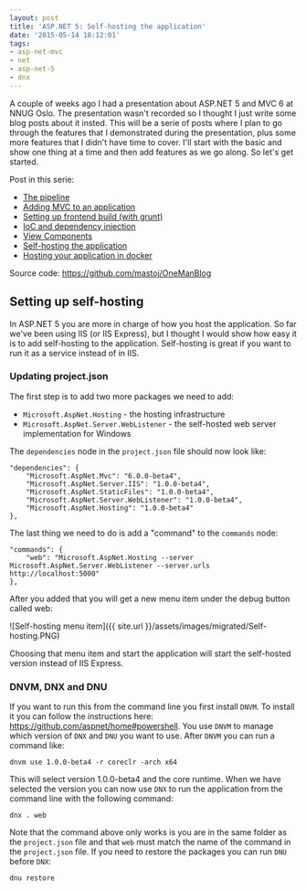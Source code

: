 ```yaml
---
layout: post
title: 'ASP.NET 5: Self-hosting the application'
date: '2015-05-14 18:12:01'
tags:
- asp-net-mvc
- net
- asp-net-5
- dnx
---
```


A couple of weeks ago I had a presentation about ASP.NET 5 and MVC 6 at NNUG Oslo. The presentation wasn't recorded so I thought I just write some blog posts about it insted. This will be a serie of posts where I plan to go through the features that I demonstrated during the presentation, plus some more features that I didn't have time to cover. I'll start with the basic and show one thing at a time and then add features as we go along. So let's get started.

Post in this serie:

* [The pipeline](http://blog.tomasjansson.com/asp-net-5-the-pipeline/)
* [Adding MVC to an application](http://blog.tomasjansson.com/asp-net-5-adding-mvc-to-an-application)
* [Setting up frontend build (with grunt)](http://blog.tomasjansson.com/asp-net-5-setting-up-frontend-build-with-grunt/)
* [IoC and dependency injection](http://blog.tomasjansson.com/asp-net-5-ioc-and-dependency-injection/)
* [View Components](http://blog.tomasjansson.com/asp-net-5-view-components/)
* [Self-hosting the application](http://blog.tomasjansson.com/asp-net-5-self-hosting-the-application/)
* [Hosting your application in docker](http://blog.tomasjansson.com/asp-net-5-hosting-your-application-in-docker/)

Source code: https://github.com/mastoj/OneManBlog

## Setting up self-hosting

In ASP.NET 5 you are more in charge of how you host the application. So far we've been using IIS (or IIS Express), but I thought I would show how easy it is to add self-hosting to the application. Self-hosting is great if you want to run it as a service instead of in IIS.

### Updating project.json

The first step is to add two more packages we need to add: 

 * `Microsoft.AspNet.Hosting` - the hosting infrastructure
 * `Microsoft.AspNet.Server.WebListener` - the self-hosted web server implementation for Windows

The `dependencies` node in the  `project.json` file should now look like: 

    "dependencies": {
        "Microsoft.AspNet.Mvc": "6.0.0-beta4",
        "Microsoft.AspNet.Server.IIS": "1.0.0-beta4",
        "Microsoft.AspNet.StaticFiles": "1.0.0-beta4",
        "Microsoft.AspNet.Server.WebListener": "1.0.0-beta4",
        "Microsoft.AspNet.Hosting": "1.0.0-beta4"
    },

The last thing we need to do is add a "command" to the `commands` node:

    "commands": {
        "web": "Microsoft.AspNet.Hosting --server Microsoft.AspNet.Server.WebListener --server.urls http://localhost:5000"
    },

After you added that you will get a new menu item under the debug button called web:

![Self-hosting menu item]({{ site.url }}/assets/images/migrated/Self-hosting.PNG)

Choosing that menu item and start the application will start the self-hosted version instead of IIS Express.

### DNVM, DNX and DNU

If you want to run this from the command line you first install `DNVM`. To install it you can follow the instructions here: https://github.com/aspnet/home#powershell. You use `DNVM` to manage which version of `DNX` and `DNU` you want to use. After `DNVM` you can run a command like:

    dnvm use 1.0.0-beta4 -r coreclr -arch x64

This will select version 1.0.0-beta4 and the core runtime. When we have selected the version you can now use `DNX` to run the application from the command line with the following command: 

    dnx . web

Note that the command above only works is you are in the same folder as the `project.json` file and that `web` must match the name of the command in the `project.json` file. If you need to restore the packages you can run `DNU` before `DNX`:

    dnu restore